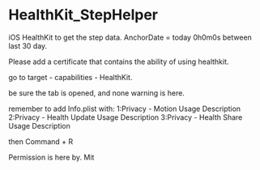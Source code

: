 # HealthKit_StepHelper
iOS HealthKit to get the step data. AnchorDate = today 0h0m0s between last 30 day.

Please add a certificate that contains the ability of using healthkit.

go to target - capabilities - HealthKit.

be sure the tab is opened, and none warning is here.

remember to add Info.plist with:
1:Privacy - Motion Usage Description
2:Privacy - Health Update Usage Description
3:Privacy - Health Share Usage Description

then Command + R

Permission is here by.
Mit

